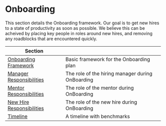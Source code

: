 # Onboarding
This section details the Onboarding framework. Our goal is to get new hires to a state of productivity as soon as possible. We believe this can be acheived by placing
    key people in roles around new hires, and removing any roadblocks that are encountered quickly. 
    
<!-- TOC Start -->
| Section |  |
|--|--|
|[Onboarding Framework](/Onboarding/framework)|Basic framework for the Onboarding plan |
|[Manager Responsibilities](/Onboarding/manager)|The role of the hiring manager during OnBoarding |
|[Mentor Responsibilities](/Onboarding/mentor)|The role of the mentor during OnBoarding |
|[New Hire Responsibilities](/Onboarding/new-hire)|The role of the new hire during OnBoarding |
|[Timeline](/Onboarding/timeline)|A timeline with benchmarks|
<!-- TOC End-->

